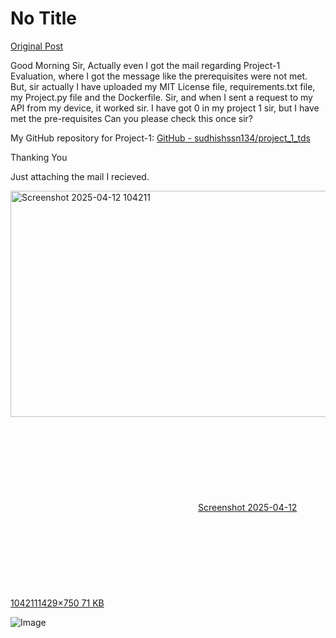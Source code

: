 # No Title

[Original Post](https://discourse.onlinedegree.iitm.ac.in/t/171477/8)

<p>Good Morning Sir, Actually even I got the mail regarding Project-1 Evaluation, where I got the message like the prerequisites were not met. But, sir actually I have uploaded my MIT License file, requirements.txt file, my Project.py file and the Dockerfile. Sir, and when I sent a request to my API from my device, it worked sir. I have got 0 in my project 1 sir, but I have met the pre-requisites Can you please check this once sir?</p>
<p>My GitHub repository for Project-1: <a href="https://github.com/sudhishssn134/project_1_tds" class="inline-onebox" rel="noopener nofollow ugc">GitHub - sudhishssn134/project_1_tds</a></p>
<p>Thanking You</p>
<p>Just attaching the mail I recieved.<br>
<div class="lightbox-wrapper"><a class="lightbox" href="https://europe1.discourse-cdn.com/flex013/uploads/iitm/original/3X/a/7/a77330c5ca74ed0246bc22e4321710554cd27866.png" data-download-href="/uploads/short-url/nTkwZr7ndRYAWgE2JB3jIqFz4rk.png?dl=1" title="Screenshot 2025-04-12 104211" rel="noopener nofollow ugc"><img src="https://europe1.discourse-cdn.com/flex013/uploads/iitm/optimized/3X/a/7/a77330c5ca74ed0246bc22e4321710554cd27866_2_690x362.png" alt="Screenshot 2025-04-12 104211" data-base62-sha1="nTkwZr7ndRYAWgE2JB3jIqFz4rk" width="690" height="362" srcset="https://europe1.discourse-cdn.com/flex013/uploads/iitm/optimized/3X/a/7/a77330c5ca74ed0246bc22e4321710554cd27866_2_690x362.png, https://europe1.discourse-cdn.com/flex013/uploads/iitm/optimized/3X/a/7/a77330c5ca74ed0246bc22e4321710554cd27866_2_1035x543.png 1.5x, https://europe1.discourse-cdn.com/flex013/uploads/iitm/optimized/3X/a/7/a77330c5ca74ed0246bc22e4321710554cd27866_2_1380x724.png 2x" data-dominant-color="F1F2F2"><div class="meta"><svg class="fa d-icon d-icon-far-image svg-icon" aria-hidden="true"><use href="#far-image"></use></svg><span class="filename">Screenshot 2025-04-12 104211</span><span class="informations">1429×750 71 KB</span><svg class="fa d-icon d-icon-discourse-expand svg-icon" aria-hidden="true"><use href="#discourse-expand"></use></svg></div></a></div></p>

![Image](https://europe1.discourse-cdn.com/flex013/uploads/iitm/optimized/3X/a/7/a77330c5ca74ed0246bc22e4321710554cd27866_2_690x362.png)